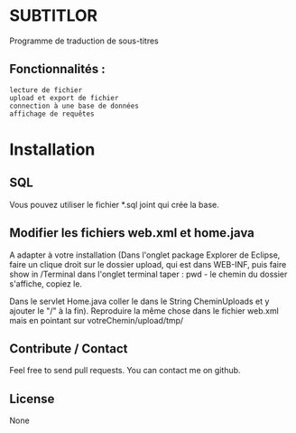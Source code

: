 SUBTITLOR
===
Programme de traduction de sous-titres 

Fonctionnalités : 
---
	lecture de fichier
	upload et export de fichier
	connection à une base de données
	affichage de requêtes
  


# Installation

SQL
---
Vous pouvez utiliser le fichier *.sql joint qui crée la base.

Modifier les fichiers web.xml et home.java
---
A adapter à votre installation (Dans l'onglet package Explorer de Eclipse, faire un clique droit sur le dossier upload, qui est dans WEB-INF, puis faire show in /Terminal dans l'onglet terminal taper : pwd - le chemin du dossier s'affiche, copiez le.

Dans le servlet Home.java coller le dans le String CheminUploads et y ajouter le "/" à la fin). Reproduire la même chose dans le fichier web.xml mais en pointant sur  votreChemin/upload/tmp/








Contribute / Contact
---
Feel free to send pull requests.
You can contact me on github.


License
---
None
